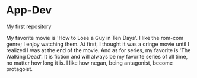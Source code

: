 # App-Dev
My first repository

My favorite movie is 'How to Lose a Guy in Ten Days'. I like the rom-com genre; I enjoy watching them. At first, I thought it was a cringe movie until I realized I was at the end of the movie. And as for series, my favorite is 'The Walking Dead'. It is fiction and will always be my favorite series of all time, no matter how long it is. I like how negan, being antagonist, become protagoist.
